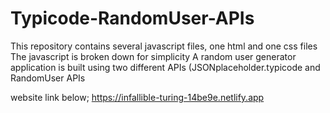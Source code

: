 # Typicode-RandomUser-APIs
This repository contains several javascript files, one html and one css files
The javascript is broken down for simplicity
A random user generator application is built using two different APIs (JSONplaceholder.typicode and RandomUser APIs

website link below;
https://infallible-turing-14be9e.netlify.app
